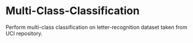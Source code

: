 # Multi-Class-Classification
Perform multi-class classification on letter-recognition dataset taken from UCI repository.
